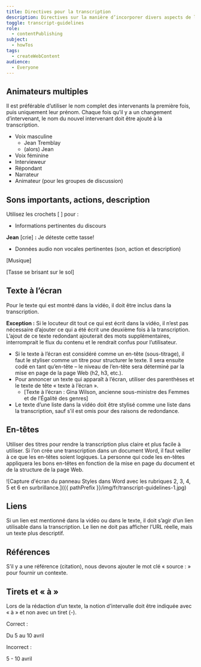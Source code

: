 ```yaml
---
title: Directives pour la transcription
description: Directives sur la manière d’incorporer divers aspects de l’audio et de la vidéo dans une transcription.
toggle: transcript-guidelines
role:
  - contentPublishing
subject:
  - howTos
tags:
  - createWebContent
audience:
  - Everyone
---
```


## Animateurs multiples

Il est préférable d’utiliser le nom complet des intervenants la première fois, puis uniquement leur prénom. Chaque fois qu’il y a un changement d’intervenant, le nom du nouvel intervenant doit être ajouté à la transcription.

- Voix masculine
  - Jean Tremblay
  - (alors) Jean
- Voix féminine
- Intervieweur
- Répondant
- Narrateur
- Animateur (pour les groupes de discussion)

## Sons importants, actions, description

Utilisez les crochets [ ] pour :

- Informations pertinentes du discours

**Jean** [crie] **:** Je déteste cette tasse!

- Données audio non vocales pertinentes (son, action et description)

[Musique]

[Tasse se brisant sur le sol]

## Texte à l’écran

Pour le texte qui est montré dans la vidéo, il doit être inclus dans la transcription.

**Exception :** Si le locuteur dit tout ce qui est écrit dans la vidéo, il n’est pas nécessaire d’ajouter ce qui a été écrit une deuxième fois à la transcription. L’ajout de ce texte redondant ajouterait des mots supplémentaires, interromprait le flux du contenu et le rendrait confus pour l’utilisateur.

- Si le texte à l’écran est considéré comme un en-tête (sous-titrage), il faut le styliser comme un titre pour structurer le texte. Il sera ensuite codé en tant qu’en-tête – le niveau de l’en-tête sera déterminé par la mise en page de la page Web (h2, h3, etc.).
- Pour annoncer un texte qui apparaît à l’écran, utiliser des parenthèses et le texte de tête « texte à l’écran ».
  - [Texte à l’écran : Gina Wilson, ancienne sous-ministre des Femmes et de l’Égalité des genres]
- Le texte d’une liste dans la vidéo doit être stylisé comme une liste dans la transcription, sauf s’il est omis pour des raisons de redondance.

## En-têtes

Utiliser des titres pour rendre la transcription plus claire et plus facile à utiliser. Si l’on crée une transcription dans un document Word, il faut veiller à ce que les en-têtes soient logiques. La personne qui code les en-têtes appliquera les bons en-têtes en fonction de la mise en page du document et de la structure de la page Web.

![Capture d'écran du panneau Styles dans Word avec les rubriques 2, 3, 4, 5 et 6 en surbrillance.]({{ pathPrefix }}/img/fr/transcript-guidelines-1.jpg)

## Liens

Si un lien est mentionné dans la vidéo ou dans le texte, il doit s’agir d’un lien utilisable dans la transcription. Le lien ne doit pas afficher l’URL réelle, mais un texte plus descriptif.

## Références

S’il y a une référence (citation), nous devons ajouter le mot clé « source : » pour fournir un contexte.

## Tirets et « à »

Lors de la rédaction d’un texte, la notion d’intervalle doit être indiquée avec « à » et non avec un tiret (-).

<dl>
<dt>Correct :</dt>
<dl>Du 5 au 10 avril</dl>
<dt>Incorrect :</dt>
<dl>5 - 10 avril</dl>
</dl>
